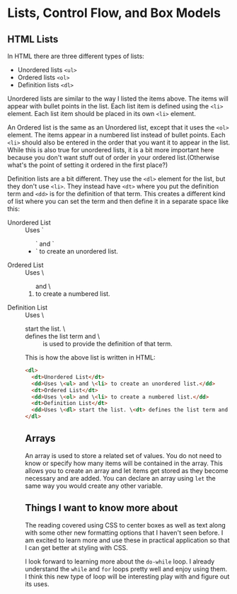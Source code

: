 # **Lists, Control Flow, and Box Models**

## **HTML Lists**

In HTML there are three different types of lists:

- Unordered lists `<ul>`
- Ordered lists `<ol>`
- Definition lists `<dl>`

Unordered lists are similar to the way I listed the items above. The items will appear with bullet points in the list. Each list item is defined using the `<li>` element. Each list item should be placed in its own `<li>` element.

An Ordered list is the same as an Unordered list, except that it uses the `<ol>` element. The items appear in a numbered list instead of bullet points. Each `<li>` should also be entered in the order that you want it to appear in the list. While this is also true for unordered lists, it is a bit more important here because you don't want stuff out of order in your ordered list.(Otherwise what's the point of setting it ordered in the first place?)

Definition lists are a bit different. They use the `<dl>` element for the list, but they don't use `<li>`. They instead have `<dt>` where you put the definition term and `<dd>` is for the definition of that term. This creates a different kind of list where you can set the term and then define it in a separate space like this:

<dl>
  <dt>Unordered List</dt>
  <dd>Uses `<ul>` and `<li>` to create an unordered list.</dd>
  <dt>Ordered List</dt>
  <dd>Uses \<ol> and \<li> to create a numbered list.</dd>
  <dt>Definition List</dt>
  <dd>Uses \<dl> start the list. \<dt> defines the list term and \<dd> is used to provide the definition of that term.</dd>
</dl>

This is how the above list is written in HTML:

```HTML
<dl>
  <dt>Unordered List</dt>
  <dd>Uses \<ul> and \<li> to create an unordered list.</dd>
  <dt>Ordered List</dt>
  <dd>Uses \<ol> and \<li> to create a numbered list.</dd>
  <dt>Definition List</dt>
  <dd>Uses \<dl> start the list. \<dt> defines the list term and \<dd> is used to provide the definition of that term.</dd>
</dl>
```

## **Arrays**

An array is used to store a related set of values. You do not need to know or specify how many items will be contained in the array. This allows you to create an array and let items get stored as they become necessary and are added. You can declare an array using `let` the same way you would create any other variable.



## **Things I want to know more about**

The reading covered using CSS to center boxes as well as text along with some other new formatting options that I haven't seen before. I am excited to learn more and use these in practical application so that I can get better at styling with CSS.

I look forward to learning more about the `do-while` loop. I already understand the `while` and `for` loops pretty well and enjoy using them. I think this new type of loop will be interesting play with and figure out its uses.
